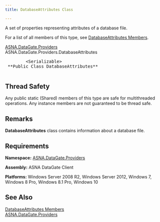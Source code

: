 ```yaml
---
title: DatabaseAttributes Class

---
```


A set of properties representing attributes of a database file.

For a list of all members of this type, see [DatabaseAttributes Members](database-attributes-members.html).

[ASNA.DataGate.Providers](datagate-providers-namespace.html) <br /> ASNA.DataGate.Providers.<span>DatabaseAttributes</span>
<pre class="prettyprint">        <span>&lt;Serializable&gt;</span>
 **Public Class <span>DatabaseAttributes</span>** 
      </pre>

## Thread Safety

Any public static (Shared) members of this type are safe for multithreaded operations. Any instance members are not guaranteed to be thread safe.
## Remarks

<span> **DatabaseAttributes** </span> class contains information about a database file.
## Requirements

**Namespace:** [ ASNA.DataGate.Providers](datagate-providers-namespace.html) 

**Assembly:** ASNA DataGate Client

**Platforms:** Windows Server 2008 R2, Windows Server 2012, Windows 7, Windows 8 Pro, Windows 8.1 Pro, Windows 10
## See Also


[DatabaseAttributes Members](database-attributes-members.html)
      <br />
[ASNA.DataGate.Providers](datagate-providers-namespace.html)


